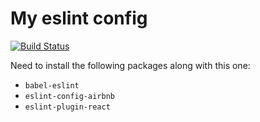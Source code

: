 # My eslint config

[![Build Status](https://travis-ci.org/golmansax/eslint-config-golmansax.svg?branch=master)](https://travis-ci.org/golmansax/eslint-config-golmansax)

Need to install the following packages along with this one:
* `babel-eslint`
* `eslint-config-airbnb`
* `eslint-plugin-react`
